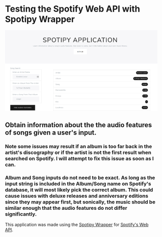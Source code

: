 # Testing the Spotify Web API with Spotipy Wrapper

![Application Screenshot](images/app.PNG)
## Obtain information about the the audio features of songs given a user's input.
### Note some issues may result if an album is too far back in the artist's discography or if the artist is not the first result when searched on Spotify. I will attempt to fix this issue as soon as I can.
### Album and Song inputs do not need to be exact. As long as the input string is included in the Album/Song name on Spotify's database, it will most likely pick the correct album. This could cause issues with deluxe releases and anniversary editions since they may appear first, but sonically, the music should be similar enough that the audio features do not differ significantly.

This application was made using the [Spotipy Wrapper](https://spotipy.readthedocs.io/en/latest/) for [Spotify's Web API](https://developer.spotify.com/documentation/web-api/quick-start/).
